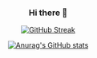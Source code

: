 <!-- Center all contents -->
<div align="center">
  
### Hi there 👋

<!--
**Jono-Moss/Jono-Moss** is a ✨ _special_ ✨ repository because its `README.md` (this file) appears on your GitHub profile.

Here are some ideas to get you started:

- 🔭 I’m currently working on ...
- 🌱 I’m currently learning ...
- 👯 I’m looking to collaborate on ...
- 🤔 I’m looking for help with ...
- 💬 Ask me about ...
- 📫 How to reach me: ...
- 😄 Pronouns: ...
- ⚡ Fun fact: ...
-->

<div align="center">
  
[![GitHub Streak](https://github-readme-streak-stats.herokuapp.com?user=Jono-Moss&mode=weekly)](https://git.io/streak-stats)

[![Anurag's GitHub stats](https://github-readme-stats.vercel.app/api?username=Jono-Moss)](https://github.com/anuraghazra/github-readme-stats)

</div>
